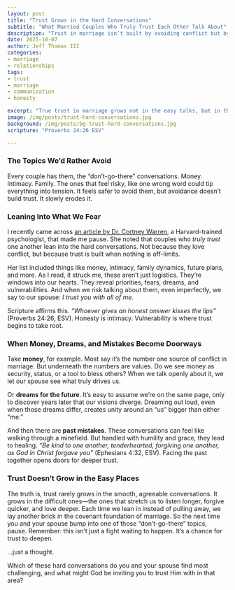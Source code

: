 ```yaml
---
layout: post
title: "Trust Grows in the Hard Conversations"
subtitle: "What Married Couples Who Truly Trust Each Other Talk About"
description: "Trust in marriage isn’t built by avoiding conflict but by leaning into hard conversations with honesty, grace, and love."
date: 2025-10-07
author: Jeff Thomas III
categories:  
- marriage  
- relationships
tags:  
- trust  
- marriage  
- communication  
- honesty

excerpt: "True trust in marriage grows not in the easy talks, but in the hard conversations handled with honesty, patience, and grace."
image: /img/posts/trust-hard-conversations.jpg
background: /img/posts/bg-trust-hard-conversations.jpg
scripture: "Proverbs 24:26 ESV"

---
```


### The Topics We’d Rather Avoid
Every couple has them, the “don’t-go-there” conversations. Money. Intimacy. Family. The ones that feel risky, like one wrong word could tip everything into tension. It feels safer to avoid them, but avoidance doesn’t build trust. It slowly erodes it.  

### Leaning Into What We Fear
I recently came across [an article by Dr. Cortney Warren](https://www.cnbc.com/2025/09/17/couples-who-truly-trust-each-other-talk-about-10-things-regularly.html), a Harvard-trained psychologist, that made me pause. She noted that couples who *truly trust* one another lean into the hard conversations. Not because they love conflict, but because trust is built when nothing is off-limits.  

Her list included things like money, intimacy, family dynamics, future plans, and more. As I read, it struck me, these aren’t just logistics. They’re windows into our hearts. They reveal priorities, fears, dreams, and vulnerabilities. And when we risk talking about them, even imperfectly, we say to our spouse: *I trust you with all of me.*  

Scripture affirms this. *“Whoever gives an honest answer kisses the lips”* (Proverbs 24:26, ESV). Honesty is intimacy. Vulnerability is where trust begins to take root.  

### When Money, Dreams, and Mistakes Become Doorways

Take **money**, for example. Most say it’s the number one source of conflict in marriage. But underneath the numbers are values. Do we see money as security, status, or a tool to bless others? When we talk openly about it, we let our spouse see what truly drives us.  

Or **dreams for the future**. It’s easy to assume we’re on the same page, only to discover years later that our visions diverge. Dreaming out loud, even when those dreams differ, creates unity around an “us” bigger than either “me.”  

And then there are **past mistakes**. These conversations can feel like walking through a minefield. But handled with humility and grace, they lead to healing. *“Be kind to one another, tenderhearted, forgiving one another, as God in Christ forgave you”* (Ephesians 4:32, ESV). Facing the past together opens doors for deeper trust.  

### Trust Doesn’t Grow in the Easy Places
The truth is, trust rarely grows in the smooth, agreeable conversations. It grows in the difficult ones—the ones that stretch us to listen longer, forgive quicker, and love deeper. Each time we lean in instead of pulling away, we lay another brick in the covenant foundation of marriage.  So the next time you and your spouse bump into one of those “don’t-go-there” topics, pause. Remember: this isn’t just a fight waiting to happen. It’s a chance for trust to deepen.  

…just a thought.  

Which of these hard conversations do you and your spouse find most challenging, and what might God be inviting you to trust Him with in that area?  
<!--stackedit_data:
eyJoaXN0b3J5IjpbLTE3NDY4Mzg0OTddfQ==
-->